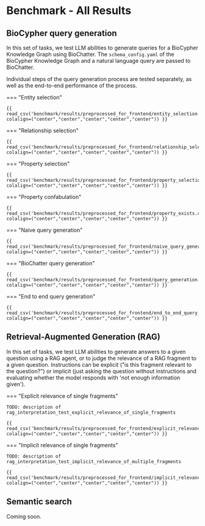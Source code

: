 # Benchmark - All Results

## BioCypher query generation

In this set of tasks, we test LLM abilities to generate queries for a BioCypher Knowledge Graph using BioChatter.
The `schema_config.yaml` of the BioCypher Knowledge Graph and a natural language query are passed to BioChatter.

Individual steps of the query generation process are tested separately, as well as the end-to-end performance of the process.

=== "Entity selection"

    {{ read_csv('benchmark/results/preprocessed_for_frontend/entity_selection.csv', colalign=("center","center","center","center","center")) }}

=== "Relationship selection"

    {{ read_csv('benchmark/results/preprocessed_for_frontend/relationship_selection.csv', colalign=("center","center","center","center","center")) }}

=== "Property selection"

    {{ read_csv('benchmark/results/preprocessed_for_frontend/property_selection.csv', colalign=("center","center","center","center","center")) }}

=== "Property confabulation"

    {{ read_csv('benchmark/results/preprocessed_for_frontend/property_exists.csv', colalign=("center","center","center","center","center")) }}

=== "Naive query generation"

    {{ read_csv('benchmark/results/preprocessed_for_frontend/naive_query_generation_using_schema.csv', colalign=("center","center","center","center","center")) }}

=== "BioChatter query generation"

    {{ read_csv('benchmark/results/preprocessed_for_frontend/query_generation.csv', colalign=("center","center","center","center","center")) }}

=== "End to end query generation"

    {{ read_csv('benchmark/results/preprocessed_for_frontend/end_to_end_query_generation.csv', colalign=("center","center","center","center","center")) }}

## Retrieval-Augmented Generation (RAG)

In this set of tasks, we test LLM abilities to generate answers to a given question using a RAG agent, or to judge the relevance of a RAG fragment to a given question.
Instructions can be explicit ("is this fragment relevant to the question?") or implicit (just asking the question without instructions and evaluating whether the model responds with 'not enough information given').

=== "Explicit relevance of single fragments"

    TODO: description of rag_interpretation_test_explicit_relevance_of_single_fragments

    {{ read_csv('benchmark/results/preprocessed_for_frontend/explicit_relevance_of_single_fragments.csv', colalign=("center","center","center","center","center")) }}

=== "Implicit relevance of single fragments"

    TODO: description of rag_interpretation_test_implicit_relevance_of_multiple_fragments

    {{ read_csv('benchmark/results/preprocessed_for_frontend/implicit_relevance_of_multiple_fragments.csv', colalign=("center","center","center","center","center")) }}

## Semantic search

Coming soon.
